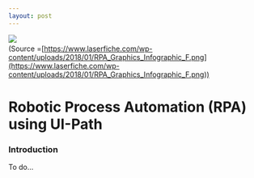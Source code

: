 ```yaml
---
layout: post
---
```


![](https://www.laserfiche.com/wp-content/uploads/2018/01/RPA_Graphics_Infographic_F.png)
<span class="figcaption_hack">
<br />
(Source =[https://www.laserfiche.com/wp-content/uploads/2018/01/RPA_Graphics_Infographic_F.png](https://www.laserfiche.com/wp-content/uploads/2018/01/RPA_Graphics_Infographic_F.png))</span>

# Robotic Process Automation (RPA) using UI-Path

### Introduction

To do...
